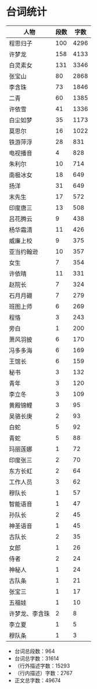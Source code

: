 # 台词统计

| 人物 | 段数 | 字数 |
|--|--|--|
| 程思归子 | 100 | 4296 |
| 许梦龙 | 158 | 4133 |
| 白灵素女 | 131 | 3346 |
| 张宝山 | 80 | 2868 |
| 李含珠 | 73 | 1846 |
| 二青 | 60 | 1385 |
| 许依雪 | 41 | 1336 |
| 白尘如梦 | 35 | 1173 |
| 莫思尔 | 16 | 1022 |
| 铁游萍浮 | 28 | 831 |
| 电视播音 | 4 | 828 |
| 朱利尔 | 10 | 714 |
| 南极冰女 | 18 | 649 |
| 扬洋 | 31 | 649 |
| 末先生 | 17 | 572 |
| 印度唐三 | 13 | 508 |
| 吕花腾云 | 9 | 438 |
| 杨华霜清 | 11 | 426 |
| 威廉上校 | 9 | 375 |
| 亚当约翰逊 | 10 | 357 |
| 女生 | 7 | 354 |
| 许依晴 | 11 | 331 |
| 赵院长 | 7 | 324 |
| 石月月硼 | 7 | 279 |
| 班图上师 | 6 | 269 |
| 程恪 | 3 | 243 |
| 旁白 | 1 | 200 |
| 萧风羽披 | 6 | 170 |
| 冯多多海 | 6 | 169 |
| 王馆长 | 6 | 159 |
| 秘书 | 3 | 132 |
| 青年 | 3 | 120 |
| 李立冬 | 3 | 109 |
| 黄殿锦鲤 | 3 | 95 |
| 吴骆长庚 | 2 | 93 |
| 白蛇 | 5 | 92 |
| 青蛇 | 5 | 88 |
| 玛丽莲娜 | 1 | 72 |
| 印度张三 | 2 | 70 |
| 东方长虹 | 2 | 64 |
| 工作人员 | 3 | 62 |
| 穆队长 | 1 | 57 |
| 智能语音 | 1 | 47 |
| 孙队长 | 2 | 45 |
| 神圣语音 | 1 | 45 |
| 古队长 | 2 | 35 |
| 女郎 | 1 | 26 |
| 侍者 | 2 | 24 |
| 神秘人 | 1 | 24 |
| 古队条 | 1 | 21 |
| 张宝三 | 1 | 17 |
| 五福娃 | 1 | 10 |
| 许梦龙、李含珠 | 2 | 8 |
| 李立夏 | 1 | 5 |
| 穆队条 | 1 | 3 |

* 台词总段数：964
* 台词总字数：31614
* （行外描述字数：15293
* （行内描述）字数：2767
* 正文总字数：49674

